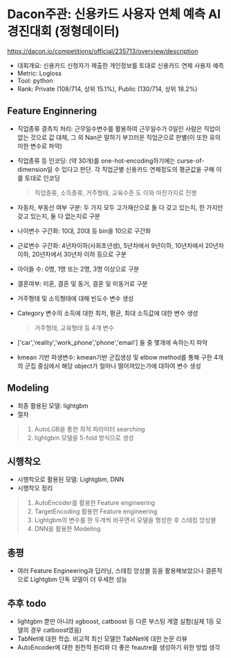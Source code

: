 # Dacon주관: 신용카드 사용자 연체 예측 AI 경진대회 (정형데이터)
https://dacon.io/competitions/official/235713/overview/description
 - 대회개요: 신용카드 신청자가 제출한 개인정보를 토대로 신용카드 연체 사용자 예측
 - Metric: Logloss
 - Tool: python
 - Rank: Private (108/714, 상위 15.1%), Public (130/714, 상위 18.2%)

## Feature Enginnering
 - 직업종류 결측치 처리: 근무일수변수를 활용하여 근무일수가 0일인 사람은 직업이 없는 것으로 값 대체, 그 외 Nan은 말하기 부끄러운 직업군으로 판별(이 또한 유의미한 변수로 파악)
 - 직업종류 등 인코딩: (약 30개)를 one-hot-encoding하기에는 curse-of-dimension일 수 있다고 판단. 각 직업군별 신용카드 연체정도의 평균값을 구해 이를 토대로 인코딩
   > 직업종류, 소득종류, 거주형태, 교육수준 도 이와 마찬가지로 진행
  
 - 자동차, 부동산 여부 구분: 두 가지 모두 고가재산으로 둘 다 갖고 있는지, 한 가지만 갖고 있는지, 둘 다 없는지로 구분
 - 나이변수 구간화: 10대, 20대 등 bin을 10으로 구간화
 - 근로변수 구간화: 4년차이하(사회초년생), 5년차에서 9년이하, 10년차에서 20년차이하, 20년차에서 30년차 이하 등으로 구분
 - 아이들 수: 0명, 1명 또는 2명, 3명 이상으로 구분
 - 결혼여부: 미혼, 결혼 및 동거, 결혼 및 미동거로 구분
 
 - 거주형태 및 소득형태에 대해 빈도수 변수 생성
 - Category 변수의 소득에 대한 최저, 평균, 최대 소득값에 대한 변수 생성
   > 거주형태, 교육형태 등 4개 변수
 - ['car','reality','work_phone','phone','email'] 들 중 몇개에 속하는지 파악
 - kmean 기반 파생변수: kmean기반 군집생성 및 elbow method를 통해 구한 4개의 군집 중심에서 해당 object가 얼마나 떨어져있는가에 대하여 변수 생성
###
## Modeling
 - 최종 활용된 모델: lightgbm
 - 절차
  > 1) AutoLGB을 통한 최적 파라미터 searching
  > 2) lightgbm 모델을 5-fold 방식으로 생성 
###
## 시행착오
 - 시행착오로 활용된 모델: Lightgbm, DNN
 - 시행착오 정리
  > 1) AutoEncoder를 활용한 Feature engineering
  > 2) TargetEncoding 활용한 Feature engineering
  > 3) Lightgbm의 변수를 한 두개씩 바꾸면서 모델을 형성한 후 스태킹 앙상블
  > 4) DNN을 활용한 Modeling
  
## 총평
 - 여러 Feature Engineering과 딥러닝, 스태킹 앙상블 등을 활용해보았으나 결론적으로 Lightgbm 단독 모델이 더 우세한 성능

## 추후 todo
 - lightgbm 뿐만 아니라 xgboost, catboost 등 다른 부스팅 계열 실험(실제 1등 모델의 경우 catboost였음)
 - TabNet에 대한 학습. 비교적 최신 모델인 TabNet에 대한 논문 리뷰
 - AutoEncoder에 대한 원천적 원리와 더 좋은 feautre를 생성하기 위한 방법 생각
